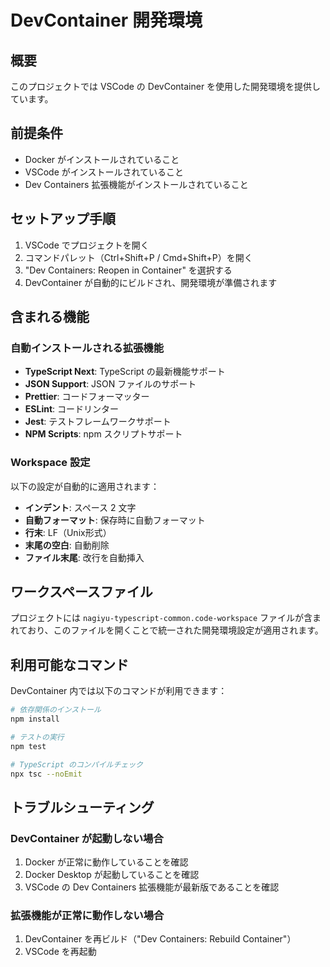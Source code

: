 # DevContainer 開発環境

## 概要

このプロジェクトでは VSCode の DevContainer を使用した開発環境を提供しています。

## 前提条件

- Docker がインストールされていること
- VSCode がインストールされていること
- Dev Containers 拡張機能がインストールされていること

## セットアップ手順

1. VSCode でプロジェクトを開く
2. コマンドパレット（Ctrl+Shift+P / Cmd+Shift+P）を開く
3. "Dev Containers: Reopen in Container" を選択する
4. DevContainer が自動的にビルドされ、開発環境が準備されます

## 含まれる機能

### 自動インストールされる拡張機能

- **TypeScript Next**: TypeScript の最新機能サポート
- **JSON Support**: JSON ファイルのサポート
- **Prettier**: コードフォーマッター
- **ESLint**: コードリンター
- **Jest**: テストフレームワークサポート
- **NPM Scripts**: npm スクリプトサポート

### Workspace 設定

以下の設定が自動的に適用されます：

- **インデント**: スペース 2 文字
- **自動フォーマット**: 保存時に自動フォーマット
- **行末**: LF（Unix形式）
- **末尾の空白**: 自動削除
- **ファイル末尾**: 改行を自動挿入

## ワークスペースファイル

プロジェクトには `nagiyu-typescript-common.code-workspace` ファイルが含まれており、このファイルを開くことで統一された開発環境設定が適用されます。

## 利用可能なコマンド

DevContainer 内では以下のコマンドが利用できます：

```bash
# 依存関係のインストール
npm install

# テストの実行
npm test

# TypeScript のコンパイルチェック
npx tsc --noEmit
```

## トラブルシューティング

### DevContainer が起動しない場合

1. Docker が正常に動作していることを確認
2. Docker Desktop が起動していることを確認
3. VSCode の Dev Containers 拡張機能が最新版であることを確認

### 拡張機能が正常に動作しない場合

1. DevContainer を再ビルド（"Dev Containers: Rebuild Container"）
2. VSCode を再起動
